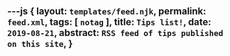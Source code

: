 ---js
{
  layout:    `templates/feed.njk`,
  permalink: `feed.xml`,
  tags:      [ `notag` ],
  title:     `Tips list!`,
  date:      `2019-08-21`,
  abstract:  `RSS feed of tips published on this site`,
}
---